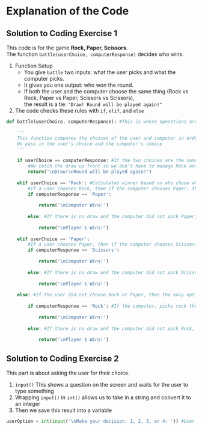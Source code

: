 # Explanation of the Code

## Solution to Coding Exercise 1

This code is for the game **Rock, Paper, Scissors**.  
The function `battle(userChoice, computerResponse)` decides who wins.

1. Function Setup
   - You give `battle` two inputs: what the user picks and what the computer picks.  
   - It gives you one output: who won the round.
   - If both the user and the computer choose the same thing (Rock vs Rock, Paper vs Paper, Scissors vs Scissors),  
     the result is a tie: `"Draw! Round will be played again!"`
2. The code checks these rules with `if`, `elif`, and `else`
```python
def battle(userChoice, computerResponse): #This is where operations are done to see who won

    '''
    This function compares the choices of the user and computer in order to determine who wins the round based on the rules of rock, paper, scissor
    We pass in the user's choice and the computer's choice
    '''
    
    if userChoice == computerResponse: #If the two choices are the same, then it is a draw
        #We catch the draw up front so we don't have to manage Rock and Rock/Paper and Paper later in the code
        return("\nDraw!\nRound will be played again!")
    
    elif userChoice == 'Rock': #Calculates winner based on who chose what
        #If a user chooses Rock, then if the computer chooses Paper, they lose, but if they choose Scissors, they win
        if computerResponse == 'Paper':
            
            return('\nComputer Wins!')
        
        else: #If there is no draw and the computer did not pick Paper, then it must have chosen Scissors
            
            return("\nPlayer 1 Wins!")
    
    elif userChoice == 'Paper':
        #If a user chooses Paper, then if the computer chooses Scissors, they lose, but if they choose Rock, they win
        if computerResponse == 'Scissors':
            
            return('\nComputer Wins!')
        
        else: #If there is no draw and the computer did not pick Scissors, then it must have chosen Rock
            
            return('\nPlayer 1 Wins!')
    
    else: #If the user did not choose Rock or Paper, then the only option left is Scissors
        
        if computerResponse == 'Rock': #If the computer, picks rock then it wins
            
            return('\nComputer Wins!')
        
        else: #If there is no draw and the computer did not pick Rock, then it must have chosen Paper
            
            return('\nPlayer 1 Wins!')
```

## Solution to Coding Exercise 2

This part is about asking the user for their choice.
1. `input()` This shows a question on the screen and waits for the user to type something
2. Wrapping `input()` in `int()` allows us to take in a string and convert it to an integer
3. Then we save this result into a variable
```python
userOption = int(input('\nMake your decision. 1, 2, 3, or 4: ')) #User makes their decision
```
